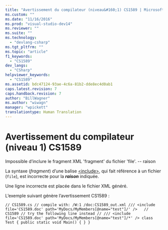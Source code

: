 ```yaml
---
title: "Avertissement du compilateur (niveau&#160;1) CS1589 | Microsoft Docs"
ms.custom: ""
ms.date: "11/16/2016"
ms.prod: "visual-studio-dev14"
ms.reviewer: ""
ms.suite: ""
ms.technology: 
  - "devlang-csharp"
ms.tgt_pltfrm: ""
ms.topic: "article"
f1_keywords: 
  - "CS1589"
dev_langs: 
  - "CSharp"
helpviewer_keywords: 
  - "CS1589"
ms.assetid: bdc47124-93ae-4c6a-81b2-dde8ec4d0ab1
caps.latest.revision: 7
caps.handback.revision: 7
author: "BillWagner"
ms.author: "wiwagn"
manager: "wpickett"
translationtype: Human Translation
---
```

# Avertissement du compilateur (niveau&#160;1) CS1589
Impossible d’inclure le fragment XML 'fragment' du fichier 'file'. \-\- raison  
  
 La syntaxe \(*fragment*\) d’une balise [\<include\>](../../csharp/programming-guide/xmldoc/include.md), qui fait référence à un fichier \(`file`\), est incorrecte pour la ***raison*** indiquée.  
  
 Une ligne incorrecte est placée dans le fichier XML généré.  
  
 L’exemple suivant génère l’avertissement CS1589 :  
  
```  
// CS1589.cs // compile with: /W:1 /doc:CS1589_out.xml /// <include file='CS1589.doc' path='MyDocs/MyMembers[@name="test"]/' />   // CS1589 // try the following line instead // /// <include file='CS1589.doc' path='MyDocs/MyMembers[@name="test"]/*' /> class Test { public static void Main() { } }  
```